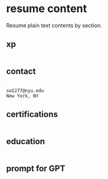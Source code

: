 # resume content

Resume plain text contents by section.

## xp
```

```

## contact
```

sw1277@nyu.edu
New York, NY
```

## certifications
```

```

## education
```

```

## prompt for GPT
